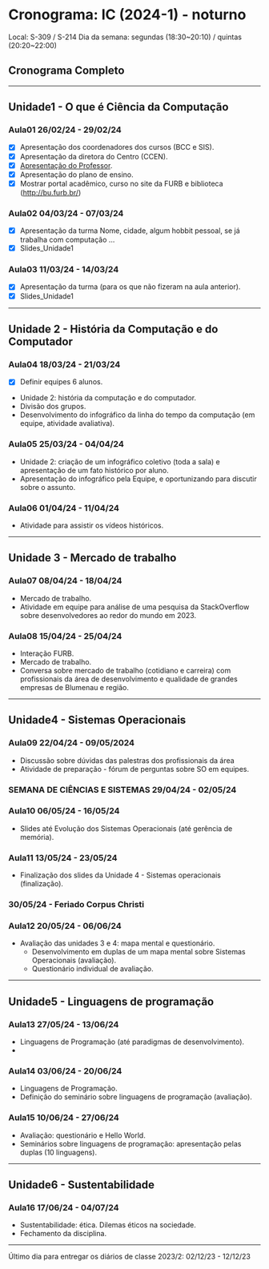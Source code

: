 # Cronograma: IC (2024-1) - noturno

Local: S-309 / S-214 
Dia da semana: segundas (18:30\~20:10) / quintas (20:20\~22:00)  

## Cronograma Completo

-----------

## Unidade1 - O que é Ciência da Computação

### Aula01 26/02/24 - 29/02/24

- [x] Apresentação dos coordenadores dos cursos (BCC e SIS).  
- [x] Apresentação da diretora do Centro (CCEN).  
- [x] [Apresentação do Professor](https://github.com/dalton-reis/dalton-reis "Apresentação do Professor").  
- [x] Apresentação do plano de ensino.  
- [x] Mostrar portal acadêmico, curso no site da FURB  e biblioteca (<http://bu.furb.br/>)  

### Aula02 04/03/24 - 07/03/24

- [x] Apresentação da turma <!-- Pandêmia ... (ligar câmera HD do PC para mostrar o aluno na sala). -->
    <!-- Senão tiver câmera (pode usar celular) -->
    <!-- Senão tiver microfone, escreve no Chat do Teams que eu leio -->  
    Nome, cidade, algum hobbit pessoal, se já trabalha com computação ...
- [x] Slides_Unidade1  

### Aula03 11/03/24 - 14/03/24

- [x] Apresentação da turma (para os que não fizeram na aula anterior).  
- [x] Slides_Unidade1  

-----------

## Unidade 2 - História da Computação e do Computador

### Aula04 18/03/24 - 21/03/24

- [x] Definir equipes 6 alunos.  
- Unidade 2: história da computação e do computador.  
- Divisão dos grupos.  
- Desenvolvimento do infográfico da linha do tempo da computação (em equipe, atividade avaliativa).  

### Aula05 25/03/24 - 04/04/24

- Unidade 2: criação de um infográfico coletivo (toda a sala) e apresentação  de um fato histórico por aluno.
- Apresentação do infográfico pela Equipe, e oportunizando para discutir sobre o assunto.  

### Aula06 01/04/24 - 11/04/24

- Atividade para assistir os vídeos históricos.  

-----------

## Unidade 3 - Mercado de trabalho

### Aula07 08/04/24 - 18/04/24

- Mercado de trabalho.  
- Atividade em equipe para análise de uma pesquisa da StackOverflow sobre desenvolvedores ao redor do mundo em 2023.  

### Aula08 15/04/24 - 25/04/24

- Interação FURB.  
- Mercado de trabalho.  
- Conversa sobre mercado de trabalho (cotidiano e carreira) com profissionais da área de desenvolvimento e qualidade de grandes empresas de Blumenau e região.

-----------

## Unidade4 - Sistemas Operacionais

### Aula09 22/04/24 - 09/05/2024

- Discussão sobre dúvidas das palestras dos profissionais da área
- Atividade de preparação - fórum de perguntas sobre SO em equipes.  


### SEMANA DE CIÊNCIAS E SISTEMAS 29/04/24 - 02/05/24
  

### Aula10 06/05/24 - 16/05/24

- Slides até Evolução dos Sistemas Operacionais (até gerência de memória).  


### Aula11 13/05/24 - 23/05/24

- Finalização dos slides da Unidade 4 - Sistemas operacionais (finalização).  


### 30/05/24 - Feriado Corpus Christi 


### Aula12 20/05/24 - 06/06/24

- Avaliação das unidades 3 e 4: mapa mental e questionário.  
  - Desenvolvimento em duplas de um mapa mental sobre Sistemas Operacionais (avaliação).  
  - Questionário individual de avaliação.  

-----------

## Unidade5 - Linguagens de programação

### Aula13 27/05/24 - 13/06/24

- Linguagens de Programação (até paradigmas de desenvolvimento).
- 

### Aula14 03/06/24 - 20/06/24

- Linguagens de Programação.  
- Definição do seminário sobre linguagens de programação (avaliação).  

### Aula15 10/06/24 - 27/06/24

- Avaliação: questionário e Hello World.  
- Seminários sobre linguagens de programação: apresentação pelas duplas (10 linguagens).  

-----------

## Unidade6 - Sustentabilidade

### Aula16 17/06/24 - 04/07/24

- Sustentabilidade: ética. Dilemas éticos na sociedade.  
- Fechamento da disciplina.  

-----------

Último dia para entregar os diários de classe 2023/2: 02/12/23 - 12/12/23

<!-- 
Ideias
- Caça ao tesouro para conhecer diferentes locais da FURB
- formar frase (GELB) talvez com timeline da história da computação
- sala de aula invertida
- fazer filmes sobre sistemas operacionais ou mapa mental
- Mercado de trabalho - visitar empresa
- Mercado de trabalho - skype com ex-aluno que virou pesquisador)
vídeo sobre por que programar: https://www.youtube.com/watch?v=iKKOV4yGI_M
História: livro da PUC e livro Os Inovadores

Sustentabilidade: artigo das tendências gartner, marco legal da Internet, pesquisa da stackoverflow

Repercussões sociais: p. 15 Brookshear
- Produzir texto colaborativo sobre algum tema como avaliação

Linguagens de programação: em duplas escolhem linguagens e tem que mostrar um Hello World.

Unidade 3: vídeo conferência com Prof. Leandro Fernandes (UFF) sobre carreira acadêmica.
- Conversa sobre mercado de trabalho (cotidiano e carreira) com Fábio Jascone, Gerente de Pesquisa e Desenvolvimento, Divisão de Informática na Cardiologia, Philips.

-->
